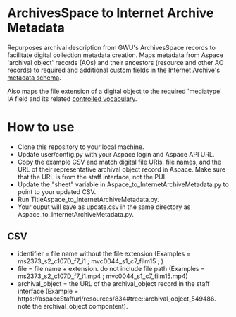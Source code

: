 # ArchivesSpace to Internet Archive Metadata
Repurposes archival description from GWU's ArchivesSpace records to facilitate digital collection metadata creation. Maps metadata from Aspace 'archival object' records (AOs) and their ancestors (resource and other AO records) to required and additional custom fields in the Internet Archive's [metadata schema](https://archive.org/developers/metadata-schema/index.html).

Also maps the file extension of a digital object to the required 'mediatype' IA field and its related [controlled vocabulary](https://help.archive.org/help/file-formats/). 

# How to use

+ Clone this repository to your local machine.
+ Update user/config.py with your Aspace login and Aspace API URL.
+ Copy the example CSV and match digital file URIs, file names, and the URL of their representative archival object record in Aspace. Make sure that the URL is from the staff interface, not the PUI.
+ Update the "sheet" variable in Aspace_to_InternetArchiveMetadata.py to point to your updated CSV.
+ Run TitleAspace_to_InternetArchiveMetadata.py.
+ Your ouput will save as update.csv in the same directory as Aspace_to_InternetArchiveMetadata.py. 
    
## CSV 
+ identifier = file name without the file extension (Examples = ms2373_s2_c107D_f7_i1 ; mvc0044_s1_c7_film15 ; ) 
+ file = file name + extension. do not include file path (Examples = ms2373_s2_c107D_f7_i1.mp4 ; mvc0044_s1_c7_film15.mp4)
+ archival_object = the URL of the archival_object record in the staff interface (Example = https://aspaceStaffurl/resources/834#tree::archival_object_549486. note the archival_object compontent).



